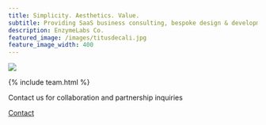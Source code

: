 ```yaml
---
title: Simplicity. Aesthetics. Value.
subtitle: Providing SaaS business consulting, bespoke design & development
description: EnzymeLabs Co.
featured_image: /images/titusdecali.jpg
feature_image_width: 400
---
```


![](/images/titusdecali.jpg)

{% include team.html %}


Contact us for collaboration and partnership inquiries

<a href="/contact" class="button button--large">Contact</a>

